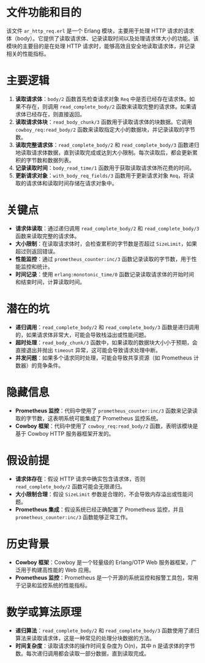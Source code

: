 # 文件功能和目的
该文件 `ar_http_req.erl` 是一个 Erlang 模块，主要用于处理 HTTP 请求的请求体（body）。它提供了读取请求体、记录读取时间以及处理请求体大小的功能。该模块的主要目的是在处理 HTTP 请求时，能够高效且安全地读取请求体，并记录相关的性能指标。

# 主要逻辑
1. **读取请求体**：`body/2` 函数首先检查请求对象 `Req` 中是否已经存在请求体。如果不存在，则调用 `read_complete_body/2` 函数来读取完整的请求体。如果请求体已经存在，则直接返回。
2. **读取请求体块**：`read_body_chunk/3` 函数用于读取请求体的块数据。它调用 `cowboy_req:read_body/2` 函数来读取指定大小的数据块，并记录读取的字节数。
3. **读取完整请求体**：`read_complete_body/2` 和 `read_complete_body/3` 函数递归地读取请求体数据，直到读取完成或达到大小限制。每次读取后，都会更新累积的字节数和数据列表。
4. **记录读取时间**：`body_read_time/1` 函数用于获取读取请求体所花费的时间。
5. **更新请求对象**：`with_body_req_fields/3` 函数用于更新请求对象 `Req`，将读取的请求体和读取时间存储在请求对象中。

# 关键点
- **请求体读取**：通过递归调用 `read_complete_body/2` 和 `read_complete_body/3` 函数来读取完整的请求体。
- **大小限制**：在读取请求体时，会检查累积的字节数是否超过 `SizeLimit`，如果超过则返回错误。
- **性能监控**：通过 `prometheus_counter:inc/3` 函数记录读取的字节数，用于性能监控和统计。
- **时间记录**：使用 `erlang:monotonic_time/0` 函数记录读取请求体的开始时间和结束时间，计算读取时间。

# 潜在的坑
- **递归调用**：`read_complete_body/2` 和 `read_complete_body/3` 函数是递归调用的，如果请求体非常大，可能会导致栈溢出或性能问题。
- **超时处理**：`read_body_chunk/3` 函数中，如果读取的数据块大小小于预期，会直接退出并抛出 `timeout` 异常，这可能会导致请求处理中断。
- **并发问题**：如果多个请求同时处理，可能会导致共享资源（如 Prometheus 计数器）的竞争条件。

# 隐藏信息
- **Prometheus 监控**：代码中使用了 `prometheus_counter:inc/3` 函数来记录读取的字节数，这表明系统可能集成了 Prometheus 监控系统。
- **Cowboy 框架**：代码中使用了 `cowboy_req:read_body/2` 函数，表明该模块是基于 Cowboy HTTP 服务器框架开发的。

# 假设前提
- **请求体存在**：假设 HTTP 请求中确实包含请求体，否则 `read_complete_body/2` 函数可能会无限递归。
- **大小限制合理**：假设 `SizeLimit` 参数是合理的，不会导致内存溢出或性能问题。
- **Prometheus 集成**：假设系统已经正确配置了 Prometheus 监控，并且 `prometheus_counter:inc/3` 函数能够正常工作。

# 历史背景
- **Cowboy 框架**：Cowboy 是一个轻量级的 Erlang/OTP Web 服务器框架，广泛用于构建高性能的 Web 应用。
- **Prometheus 监控**：Prometheus 是一个开源的系统监控和报警工具包，常用于记录和监控系统的性能指标。

# 数学或算法原理
- **递归算法**：`read_complete_body/2` 和 `read_complete_body/3` 函数使用了递归算法来读取请求体，这是一种常见的处理分块数据的方法。
- **时间复杂度**：读取请求体的操作时间复杂度为 O(n)，其中 n 是请求体的字节数。每次递归调用都会读取一部分数据，直到读取完成。